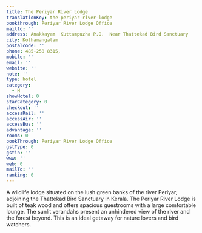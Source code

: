 ```yaml
---
title: The Periyar River Lodge
translationKey: the-periyar-river-lodge
bookthrough: Periyar River Lodge Office
mailto: ''
address: Anakkayam  Kuttampuzha P.O.  Near Thattekad Bird Sanctuary
city: Kothamangalam
postalcode: ''
phone: 485-258 8315,
mobile: ''
email: ''
website: ''
note: ''
type: hotel
category:
  - H
showHotel: 0
starCategory: 0
checkout: ''
accessRail: ''
accessAir: ''
accessBus: ''
advantage: ''
rooms: 0
bookThrough: Periyar River Lodge Office
gstType: 0
gstin: ''
www: ''
web: 0
mailTo: ''
ranking: 0
---
```







A wildlife lodge situated on the lush green banks of the river Periyar, adjoining the Thattekad Bird Sanctuary in Kerala.    The Periyar River Lodge is built of teak wood and offers spacious guestrooms with a large comfortable lounge. The sunlit verandahs present an unhindered view of the river and the forest beyond.    This is an ideal getaway for nature lovers and bird watchers.